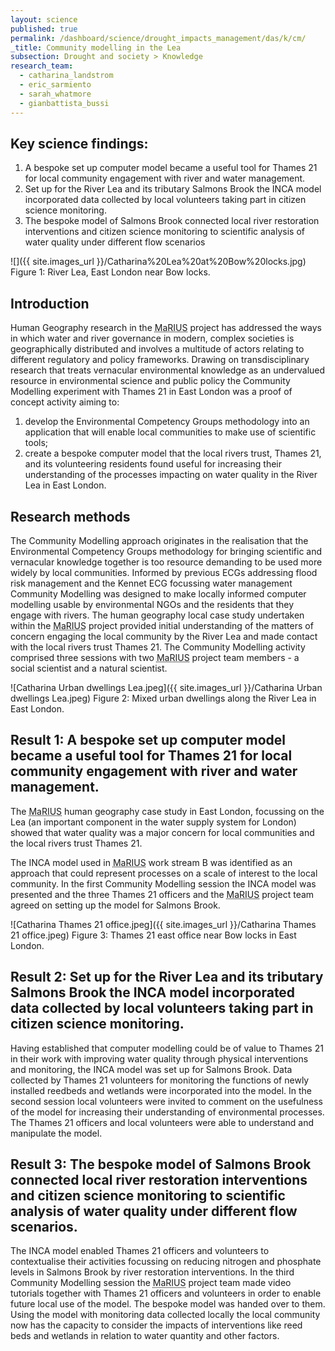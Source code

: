 ```yaml
---
layout: science
published: true
permalink: /dashboard/science/drought_impacts_management/das/k/cm/
_title: Community modelling in the Lea
subsection: Drought and society > Knowledge
research_team:
  - catharina_landstrom
  - eric_sarmiento
  - sarah_whatmore
  - gianbattista_bussi
---
```

## Key science findings: 
1.	A bespoke set up computer model became a useful tool for Thames 21 for local community engagement with river and water management.
2.	Set up for the River Lea and its tributary Salmons Brook the INCA model incorporated data collected by local volunteers taking part in citizen science monitoring.
3.	The bespoke model of Salmons Brook connected local river restoration interventions and citizen science monitoring to scientific analysis of water quality under different flow scenarios

![]({{ site.images_url }}/Catharina%20Lea%20at%20Bow%20locks.jpg)
Figure 1: River Lea, East London near Bow locks.

## Introduction

Human Geography research in the <abbr title="Managing the Risks, Impacts and Uncertainties of drought and water Scarcity">MaRIUS</abbr> project has addressed the ways in which water and river governance in modern, complex societies is geographically distributed and involves a multitude of actors relating to different regulatory and policy frameworks. Drawing on transdisciplinary research that treats vernacular environmental knowledge as an undervalued resource in environmental science and public policy the Community Modelling experiment with Thames 21 in East London was a proof of concept activity aiming to: 

1) develop the Environmental Competency Groups methodology into an application that will enable local communities to make use of scientific tools;  
2) create a bespoke computer model that the local rivers trust, Thames 21, and its volunteering residents found useful for increasing their  understanding of the processes impacting on water quality in the River Lea in East London.  

## Research methods

The Community Modelling approach originates in the realisation that the Environmental Competency Groups methodology for bringing scientific and vernacular knowledge together is too resource demanding to be used more widely by local communities. Informed by previous ECGs addressing flood risk management and the Kennet ECG focussing water management Community Modelling was designed to make locally informed computer modelling usable by environmental NGOs and the residents that they engage with rivers. The human geography local case study undertaken within the <abbr title="Managing the Risks, Impacts and Uncertainties of drought and water Scarcity">MaRIUS</abbr> project provided initial understanding of the matters of concern engaging the local community by the River Lea and made contact with the local rivers trust Thames 21. The Community Modelling activity comprised three sessions with two <abbr title="Managing the Risks, Impacts and Uncertainties of drought and water Scarcity">MaRIUS</abbr> project team members - a social scientist and a natural scientist.

![Catharina Urban dwellings Lea.jpeg]({{ site.images_url }}/Catharina Urban dwellings Lea.jpeg)
Figure 2: Mixed urban dwellings along the River Lea in East London. 

## Result 1: A bespoke set up computer model became a useful tool for Thames 21 for local community engagement with river and water management.

The <abbr title="Managing the Risks, Impacts and Uncertainties of drought and water Scarcity">MaRIUS</abbr> human geography case study in East London, focussing on the Lea (an important component in the water supply system for London) showed that water quality was a major concern for local communities and the local rivers trust Thames 21. 

The INCA model used in <abbr title="Managing the Risks, Impacts and Uncertainties of drought and water Scarcity">MaRIUS</abbr> work stream B was identified as an approach that could represent processes on a scale of interest to the local community. In the first Community Modelling session the INCA model was presented and the three Thames 21 officers and the <abbr title="Managing the Risks, Impacts and Uncertainties of drought and water Scarcity">MaRIUS</abbr> project team agreed on setting up the model for Salmons Brook.

![Catharina Thames 21 office.jpeg]({{ site.images_url }}/Catharina Thames 21 office.jpeg)
Figure 3: Thames 21 east office near Bow locks in East London. 

## Result 2: Set up for the River Lea and its tributary Salmons Brook the INCA model incorporated data collected by local volunteers taking part in citizen science monitoring.

Having established that computer modelling could be of value to Thames 21 in their work with improving water quality through physical interventions and monitoring, the INCA model was set up for Salmons Brook. Data collected by Thames 21 volunteers for monitoring the functions of newly installed reedbeds and wetlands were incorporated into the model. In the second session local volunteers were invited to comment on the usefulness of the model for increasing their understanding of environmental processes. The Thames 21 officers and local volunteers were able to understand and manipulate the model. 


## Result 3: The bespoke model of Salmons Brook connected local river restoration interventions and citizen science monitoring to scientific analysis of water quality under different flow scenarios.

The INCA model enabled Thames 21 officers and volunteers to contextualise their activities focussing on reducing nitrogen and phosphate levels in Salmons Brook by river restoration interventions. In the third Community Modelling session the <abbr title="Managing the Risks, Impacts and Uncertainties of drought and water Scarcity">MaRIUS</abbr> project team made video tutorials together with Thames 21 officers and volunteers in order to enable future local use of the model. The bespoke model was handed over to them. Using the model with monitoring data collected locally the local community now has the capacity to consider the impacts of interventions like reed beds and wetlands in relation to water quantity and other factors. 